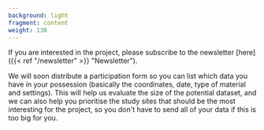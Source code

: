```yaml
---
background: light
fragment: content
weight: 130
---
```


If you are interested in the project, please subscribe to the newsletter [here]({{< ref "/newsletter" >}} "Newsletter").

We will soon distribute a participation form so you can list which data you have in your possession (basically the coordinates, date, type of material and settings). This will help us evaluate the size of the potential dataset, and we can also help you prioritise the study sites that should be the most interesting for the project, so you don't have to send all of your data if this is too big for you.
